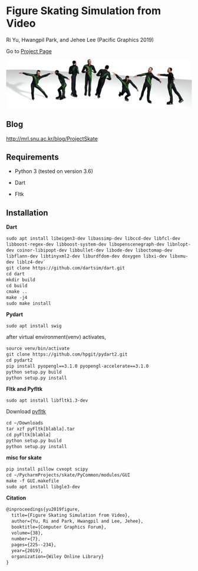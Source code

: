 # Figure Skating Simulation from Video


Ri Yu, Hwangpil Park, and Jehee Lee (Pacific Graphics 2019)

Go to [Project Page](http://mrl.snu.ac.kr/research/ProjectSkate/skate.htm)

![Alt text](figures/teaser_wide.png)


## Blog
http://mrl.snu.ac.kr/blog/ProjectSkate

## Requirements 

* Python 3 (tested on version 3.6)

* Dart

* Fltk

## Installation

**Dart**

    sudo apt install libeigen3-dev libassimp-dev libccd-dev libfcl-dev libboost-regex-dev libboost-system-dev libopenscenegraph-dev libnlopt-dev coinor-libipopt-dev libbullet-dev libode-dev liboctomap-dev libflann-dev libtinyxml2-dev liburdfdom-dev doxygen libxi-dev libxmu-dev liblz4-dev`
    git clone https://github.com/dartsim/dart.git
    cd dart
    mkdir build
    cd build
    cmake ..
    make -j4
    sudo make install
  

**Pydart**

    sudo apt install swig

after virtual environment(venv) activates,

    source venv/bin/activate
    git clone https://github.com/hpgit/pydart2.git
    cd pydart2
    pip install pyopengl==3.1.0 pyopengl-accelerate==3.1.0
    python setup.py build
    python setup.py install


**Fltk and Pyfltk**

    sudo apt install libfltk1.3-dev

Download [pyfltk](https://sourceforge.net/projects/pyfltk/files/latest/download)

    cd ~/Downloads
    tar xzf pyFltk[blabla].tar
    cd pyFltk[blabla]
    python setup.py build
    python setup.py install


**misc for skate**

    pip install pillow cvxopt scipy
    cd ~/PycharmProjects/skate/PyCommon/modules/GUI
    make -f GUI.makefile
    sudo apt install libgle3-dev

<!--
**How to install control**

    sudo apt-get install python3-tk
    pip install control

**How to install slycot**

    sudo apt-get install gfortran liblapack-dev
    pip install slycot -->
    
**Citation**

    @inproceedings{yu2019figure,
      title={Figure Skating Simulation from Video},
      author={Yu, Ri and Park, Hwangpil and Lee, Jehee},
      booktitle={Computer Graphics Forum},
      volume={38},
      number={7},
      pages={225--234},
      year={2019},
      organization={Wiley Online Library}
    }
    
